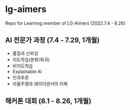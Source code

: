 # lg-aimers
Repo for Learning member of LG-Aimers (2022.7.4 - 8.26) 

## AI 전문가 과정 (7.4 - 7.29, 1개월)
- 품질과 신뢰성
- 지도학습(분류/회귀)
- 비지도학습
- Explainable AI
- 인과추론
- 자율주행과 레이더센서의 이해
## 해커톤 대회 (8.1 - 8.26, 1개월)
